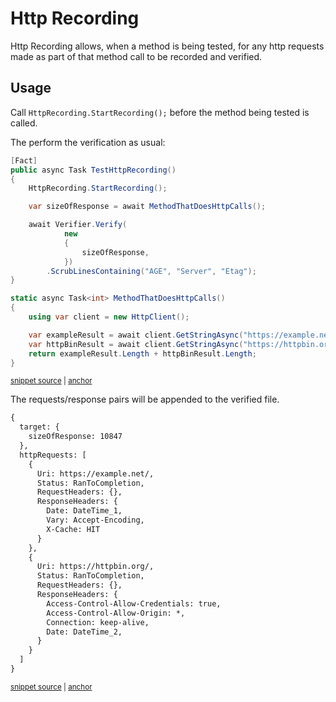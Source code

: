 <!--
GENERATED FILE - DO NOT EDIT
This file was generated by [MarkdownSnippets](https://github.com/SimonCropp/MarkdownSnippets).
Source File: /docs/mdsource/http-recording.source.md
To change this file edit the source file and then run MarkdownSnippets.
-->

# Http Recording

Http Recording allows, when a method is being tested, for any http requests made as part of that method call to be recorded and verified.


## Usage

Call `HttpRecording.StartRecording();` before the method being tested is called.

The perform the verification as usual:

<!-- snippet: HttpRecording -->
<a id='snippet-httprecording'></a>
```cs
[Fact]
public async Task TestHttpRecording()
{
    HttpRecording.StartRecording();

    var sizeOfResponse = await MethodThatDoesHttpCalls();

    await Verifier.Verify(
            new
            {
                sizeOfResponse,
            })
        .ScrubLinesContaining("AGE", "Server", "Etag");
}

static async Task<int> MethodThatDoesHttpCalls()
{
    using var client = new HttpClient();

    var exampleResult = await client.GetStringAsync("https://example.net/");
    var httpBinResult = await client.GetStringAsync("https://httpbin.org/");
    return exampleResult.Length + httpBinResult.Length;
}
```
<sup><a href='/src/Verify.Tests/Tests.cs#L25-L49' title='Snippet source file'>snippet source</a> | <a href='#snippet-httprecording' title='Start of snippet'>anchor</a></sup>
<!-- endSnippet -->

The requests/response pairs will be appended to the verified file.

<!-- snippet: Tests.TestHttpRecording.verified.txt -->
<a id='snippet-Tests.TestHttpRecording.verified.txt'></a>
```txt
{
  target: {
    sizeOfResponse: 10847
  },
  httpRequests: [
    {
      Uri: https://example.net/,
      Status: RanToCompletion,
      RequestHeaders: {},
      ResponseHeaders: {
        Date: DateTime_1,
        Vary: Accept-Encoding,
        X-Cache: HIT
      }
    },
    {
      Uri: https://httpbin.org/,
      Status: RanToCompletion,
      RequestHeaders: {},
      ResponseHeaders: {
        Access-Control-Allow-Credentials: true,
        Access-Control-Allow-Origin: *,
        Connection: keep-alive,
        Date: DateTime_2,
      }
    }
  ]
}
```
<sup><a href='/src/Verify.Tests/Tests.TestHttpRecording.verified.txt#L1-L28' title='Snippet source file'>snippet source</a> | <a href='#snippet-Tests.TestHttpRecording.verified.txt' title='Start of snippet'>anchor</a></sup>
<!-- endSnippet -->
